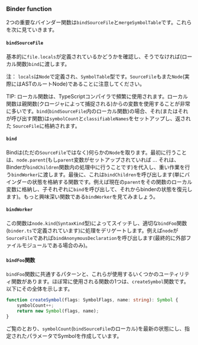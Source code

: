 ### Binder function
2つの重要なバインダー関数は`bindSourceFile`と`mergeSymbolTable`です。これらを次に見ていきます。

#### `bindSourceFile`
基本的に`file.locals`が定義されているかどうかを確認し、そうでなければ(ローカル関数)`bind`に渡します。

注： `locals`は`Node`で定義され、`SymbolTable`型です。`SourceFile`もまた`Node`(実際にはASTのルートNode)であることに注意してください。

TIP: ローカル関数は、TypeScriptコンパイラで頻繁に使用されます。ローカル関数は親関数(クロージャによって捕捉される)からの変数を使用することが非常に多いです。`bind`(`bindSourceFile`内のローカル関数)の場合、それ(またはそれが呼び出す関数)は`symbolCount`と`classifiableNames`をセットアップし、返された `SourceFile`に格納されます。

#### `bind`
Bindは(ただの`SourceFile`ではなく)何らかの`Node`を取ります。最初に行うことは、`node.parent`(もし`parent`変数がセットアップされていれば ... それは、Binderが`bindChildren`関数内の処理中に行うことです)を代入し、重い作業を行う`bindWorker`に渡します。最後に、これは`bindChildren`を呼び出します(単にバインダーの状態を格納する関数です。例えば現在の`parent`をその関数のローカル変数に格納し、子それぞれに`bind`を呼び出して、それからbinderの状態を復元します)。もっと興味深い関数である`bindWorker`を見てみましょう。

#### `bindWorker`
この関数は`node.kind`(`SyntaxKind`型)によってスイッチし、適切な`bindFoo`関数(`binder.ts`で定義されています)に処理をデリゲートします。例えば`node`が`SourceFile`であれば`bindAnonymousDeclaration`を呼び出します(最終的に外部ファイルモジュールである場合のみ)。

#### `bindFoo`関数
`bindFoo`関数に共通するパターンと、これらが使用するいくつかのユーティリティ関数があります。ほぼ常に使用される関数の1つは、`createSymbol`関数です。以下にその全体を示します。

```ts
function createSymbol(flags: SymbolFlags, name: string): Symbol {
    symbolCount++;
    return new Symbol(flags, name);
}
```
ご覧のとおり、`symbolCount`(`bindSourceFile`のローカル)を最新の状態にし、指定されたパラメータでSymbolを作成しています。
